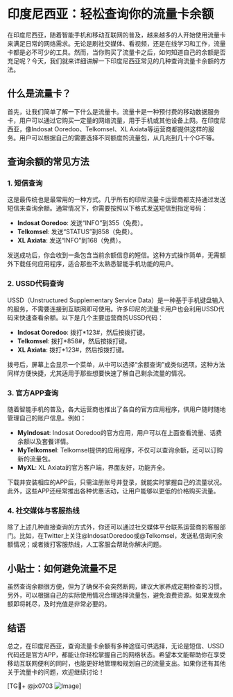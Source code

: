 # 印度尼西亚：轻松查询你的流量卡余额

在印度尼西亚，随着智能手机和移动互联网的普及，越来越多的人开始使用流量卡来满足日常的网络需求。无论是刷社交媒体、看视频，还是在线学习和工作，流量卡都是必不可少的工具。然而，当你购买了流量卡之后，如何知道自己的余额是否充足呢？今天，我们就来详细讲解一下印度尼西亚常见的几种查询流量卡余额的方法。

## 什么是流量卡？

首先，让我们简单了解一下什么是流量卡。流量卡是一种预付费的移动数据服务卡，用户可以通过它购买一定量的网络流量，用于手机或其他设备上网。在印度尼西亚，像Indosat Ooredoo、Telkomsel、XL Axiata等运营商都提供这样的服务。用户可以根据自己的需要选择不同额度的流量包，从几兆到几十个G不等。

## 查询余额的常见方法

### 1. 短信查询

这是最传统也是最常用的一种方式。几乎所有的印尼流量卡运营商都支持通过发送短信来查询余额。通常情况下，你需要按照以下格式发送短信到指定号码：

- **Indosat Ooredoo**: 发送“INFO”到355（免费）。
- **Telkomsel**: 发送“STATUS”到858（免费）。
- **XL Axiata**: 发送“INFO”到168（免费）。

发送成功后，你会收到一条包含当前余额信息的短信。这种方式操作简单，无需额外下载任何应用程序，适合那些不太熟悉智能手机功能的用户。

### 2. USSD代码查询

USSD（Unstructured Supplementary Service Data）是一种基于手机键盘输入的服务，不需要连接到互联网即可使用。许多印尼的流量卡用户也会利用USSD代码来快速查看余额。以下是几个主要运营商的USSD代码：

- **Indosat Ooredoo**: 拨打*123#，然后按拨打键。
- **Telkomsel**: 拨打*858#，然后按拨打键。
- **XL Axiata**: 拨打*123#，然后按拨打键。

拨号后，屏幕上会显示一个菜单，从中可以选择“余额查询”或类似选项。这种方法同样方便快捷，尤其适用于那些想要快速了解自己剩余流量的情况。

### 3. 官方APP查询

随着智能手机的普及，各大运营商也推出了各自的官方应用程序，供用户随时随地管理自己的账户信息。例如：

- **MyIndosat**: Indosat Ooredoo的官方应用，用户可以在上面查看流量、话费余额以及套餐详情。
- **MyTelkomsel**: Telkomsel提供的应用程序，不仅可以查询余额，还可以订购新的流量包。
- **MyXL**: XL Axiata的官方客户端，界面友好，功能齐全。

下载并安装相应的APP后，只需注册账号并登录，就能实时掌握自己的流量状况。此外，这些APP还经常推出各种优惠活动，让用户能够以更低的价格购买流量。

### 4. 社交媒体与客服热线

除了上述几种直接查询的方式外，你还可以通过社交媒体平台联系运营商的客服部门。比如，在Twitter上关注@IndosatOoredoo或@Telkomsel，发送私信询问余额情况；或者拨打客服热线，人工客服会帮助你解决问题。

## 小贴士：如何避免流量不足

虽然查询余额很方便，但为了确保不会突然断网，建议大家养成定期检查的习惯。另外，可以根据自己的实际使用情况合理选择流量包，避免浪费资源。如果发现余额即将耗尽，及时充值是非常必要的。

## 结语

总之，在印度尼西亚，查询流量卡余额有多种途径可供选择，无论是短信、USSD代码还是官方APP，都能让你轻松掌握自己的网络状态。希望本文能帮助你在享受移动互联网便利的同时，也能更好地管理和规划自己的流量支出。如果你还有其他关于流量卡的问题，欢迎继续讨论！

[TG💪+ @jx0703 ![Image](https://github.com/user-attachments/assets/dbca1d08-cadb-493c-b0ec-ad6f7a83f270)]